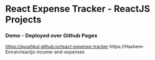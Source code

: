 # React Expense Tracker - ReactJS Projects

### Demo - Deployed over Github Pages 
https://ayushkul.github.io/react-expense-tracker
https://Hashem-Emran/reactjs-income-and-expenses




